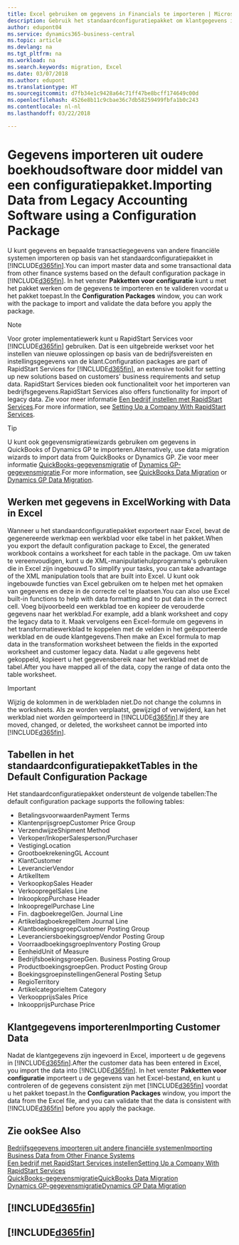 ```yaml
---
title: Excel gebruiken om gegevens in Financials te importeren | Microsoft Docs
description: Gebruik het standaardconfiguratiepakket om klantgegevens in Excel toe te voegen en weer in Business Central te importeren.
author: edupont04
ms.service: dynamics365-business-central
ms.topic: article
ms.devlang: na
ms.tgt_pltfrm: na
ms.workload: na
ms.search.keywords: migration, Excel
ms.date: 03/07/2018
ms.author: edupont
ms.translationtype: HT
ms.sourcegitcommit: d7fb34e1c9428a64c71ff47be8bcff174649c00d
ms.openlocfilehash: 4526e8b11c9cbae36c7db58259499fbfa1b0c243
ms.contentlocale: nl-nl
ms.lasthandoff: 03/22/2018

---
```

# <a name="importing-data-from-legacy-accounting-software-using-a-configuration-package"></a><span data-ttu-id="87d7c-103">Gegevens importeren uit oudere boekhoudsoftware door middel van een configuratiepakket.</span><span class="sxs-lookup"><span data-stu-id="87d7c-103">Importing Data from Legacy Accounting Software using a Configuration Package</span></span>
<span data-ttu-id="87d7c-104">U kunt gegevens en bepaalde transactiegegevens van andere financiële systemen importeren op basis van het standaardconfiguratiepakket in [!INCLUDE[d365fin](includes/d365fin_md.md)].</span><span class="sxs-lookup"><span data-stu-id="87d7c-104">You can import master data and some transactional data from other finance systems based on the default configuration package in [!INCLUDE[d365fin](includes/d365fin_md.md)].</span></span> <span data-ttu-id="87d7c-105">In het venster **Pakketten voor configuratie** kunt u met het pakket werken om de gegevens te importeren en te valideren voordat u het pakket toepast.</span><span class="sxs-lookup"><span data-stu-id="87d7c-105">In the **Configuration Packages** window, you can work with the package to import and validate the data before you apply the package.</span></span>  

> [!NOTE]  
> <span data-ttu-id="87d7c-106">Voor groter implementatiewerk kunt u RapidStart Services voor [!INCLUDE[d365fin](includes/d365fin_md.md)] gebruiken. Dat is een uitgebreide werkset voor het instellen van nieuwe oplossingen op basis van de bedrijfsvereisten en instellingsgegevens van de klant.</span><span class="sxs-lookup"><span data-stu-id="87d7c-106">Configuration packages are part of RapidStart Services for [!INCLUDE[d365fin](includes/d365fin_md.md)], an extensive toolkit for setting up new solutions based on customers' business requirements and setup data.</span></span> <span data-ttu-id="87d7c-107">RapidStart Services bieden ook functionaliteit voor het importeren van bedrijfsgegevens.</span><span class="sxs-lookup"><span data-stu-id="87d7c-107">RapidStart Services also offers functionality for import of legacy data.</span></span> <span data-ttu-id="87d7c-108">Zie voor meer informatie [Een bedrijf instellen met RapidStart Services](admin-set-up-a-company-with-rapidstart.md).</span><span class="sxs-lookup"><span data-stu-id="87d7c-108">For more information, see [Setting Up a Company With RapidStart Services](admin-set-up-a-company-with-rapidstart.md).</span></span>

> [!TIP]  
>   <span data-ttu-id="87d7c-109">U kunt ook gegevensmigratiewizards gebruiken om gegevens in QuickBooks of Dynamics GP te importeren.</span><span class="sxs-lookup"><span data-stu-id="87d7c-109">Alternatively, use data migration wizards to import data from QuickBooks or Dynamics GP.</span></span> <span data-ttu-id="87d7c-110">Zie voor meer informatie [QuickBooks-gegevensmigratie](ui-extensions-quickbooks-data-migration.md) of [Dynamics GP-gegevensmigratie](ui-extensions-dynamicsgp-data-migration.md).</span><span class="sxs-lookup"><span data-stu-id="87d7c-110">For more information, see [QuickBooks Data Migration](ui-extensions-quickbooks-data-migration.md) or [Dynamics GP Data Migration](ui-extensions-dynamicsgp-data-migration.md).</span></span>  

## <a name="working-with-data-in-excel"></a><span data-ttu-id="87d7c-111">Werken met gegevens in Excel</span><span class="sxs-lookup"><span data-stu-id="87d7c-111">Working with Data in Excel</span></span>
<span data-ttu-id="87d7c-112">Wanneer u het standaardconfiguratiepakket exporteert naar Excel, bevat de gegenereerde werkmap een werkblad voor elke tabel in het pakket.</span><span class="sxs-lookup"><span data-stu-id="87d7c-112">When you export the default configuration package to Excel, the generated workbook contains a worksheet for each table in the package.</span></span> <span data-ttu-id="87d7c-113">Om uw taken te vereenvoudigen, kunt u de XML-manipulatiehulpprogramma's gebruiken die in Excel zijn ingebouwd.</span><span class="sxs-lookup"><span data-stu-id="87d7c-113">To simplify your tasks, you can take advantage of the XML manipulation tools that are built into Excel.</span></span> <span data-ttu-id="87d7c-114">U kunt ook ingebouwde functies van Excel gebruiken om te helpen met het opmaken van gegevens en deze in de correcte cel te plaatsen.</span><span class="sxs-lookup"><span data-stu-id="87d7c-114">You can also use Excel built-in functions to help with data formatting and to put data in the correct cell.</span></span> <span data-ttu-id="87d7c-115">Voeg bijvoorbeeld een werkblad toe en kopieer de verouderde gegevens naar het werkblad.</span><span class="sxs-lookup"><span data-stu-id="87d7c-115">For example, add a blank worksheet and copy the legacy data to it.</span></span> <span data-ttu-id="87d7c-116">Maak vervolgens een Excel-formule om gegevens in het transformatiewerkblad te koppelen met de velden in het geëxporteerde werkblad en de oude klantgegevens.</span><span class="sxs-lookup"><span data-stu-id="87d7c-116">Then make an Excel formula to map data in the transformation worksheet between the fields in the exported worksheet and customer legacy data.</span></span> <span data-ttu-id="87d7c-117">Nadat u alle gegevens hebt gekoppeld, kopieert u het gegevensbereik naar het werkblad met de tabel.</span><span class="sxs-lookup"><span data-stu-id="87d7c-117">After you have mapped all of the data, copy the range of data onto the table worksheet.</span></span>  

> [!IMPORTANT]  
>  <span data-ttu-id="87d7c-118">Wijzig de kolommen in de werkbladen niet.</span><span class="sxs-lookup"><span data-stu-id="87d7c-118">Do not change the columns in the worksheets.</span></span> <span data-ttu-id="87d7c-119">Als ze worden verplaatst, gewijzigd of verwijderd, kan het werkblad niet worden geïmporteerd in [!INCLUDE[d365fin](includes/d365fin_md.md)].</span><span class="sxs-lookup"><span data-stu-id="87d7c-119">If they are moved, changed, or deleted, the worksheet cannot be imported into [!INCLUDE[d365fin](includes/d365fin_md.md)].</span></span>

## <a name="tables-in-the-default-configuration-package"></a><span data-ttu-id="87d7c-120">Tabellen in het standaardconfiguratiepakket</span><span class="sxs-lookup"><span data-stu-id="87d7c-120">Tables in the Default Configuration Package</span></span>
<span data-ttu-id="87d7c-121">Het standaardconfiguratiepakket ondersteunt de volgende tabellen:</span><span class="sxs-lookup"><span data-stu-id="87d7c-121">The default configuration package supports the following tables:</span></span>

-   <span data-ttu-id="87d7c-122">Betalingsvoorwaarden</span><span class="sxs-lookup"><span data-stu-id="87d7c-122">Payment Terms</span></span>
-   <span data-ttu-id="87d7c-123">Klantenprijsgroep</span><span class="sxs-lookup"><span data-stu-id="87d7c-123">Customer Price Group</span></span>
-   <span data-ttu-id="87d7c-124">Verzendwijze</span><span class="sxs-lookup"><span data-stu-id="87d7c-124">Shipment Method</span></span>
-   <span data-ttu-id="87d7c-125">Verkoper/Inkoper</span><span class="sxs-lookup"><span data-stu-id="87d7c-125">Salesperson/Purchaser</span></span>
-   <span data-ttu-id="87d7c-126">Vestiging</span><span class="sxs-lookup"><span data-stu-id="87d7c-126">Location</span></span>
-   <span data-ttu-id="87d7c-127">Grootboekrekening</span><span class="sxs-lookup"><span data-stu-id="87d7c-127">GL Account</span></span>
-   <span data-ttu-id="87d7c-128">Klant</span><span class="sxs-lookup"><span data-stu-id="87d7c-128">Customer</span></span>
-   <span data-ttu-id="87d7c-129">Leverancier</span><span class="sxs-lookup"><span data-stu-id="87d7c-129">Vendor</span></span>
-   <span data-ttu-id="87d7c-130">Artikel</span><span class="sxs-lookup"><span data-stu-id="87d7c-130">Item</span></span>
-   <span data-ttu-id="87d7c-131">Verkoopkop</span><span class="sxs-lookup"><span data-stu-id="87d7c-131">Sales Header</span></span>
-   <span data-ttu-id="87d7c-132">Verkoopregel</span><span class="sxs-lookup"><span data-stu-id="87d7c-132">Sales Line</span></span>
-   <span data-ttu-id="87d7c-133">Inkoopkop</span><span class="sxs-lookup"><span data-stu-id="87d7c-133">Purchase Header</span></span>
-   <span data-ttu-id="87d7c-134">Inkoopregel</span><span class="sxs-lookup"><span data-stu-id="87d7c-134">Purchase Line</span></span>
-   <span data-ttu-id="87d7c-135">Fin. dagboekregel</span><span class="sxs-lookup"><span data-stu-id="87d7c-135">Gen. Journal Line</span></span>
-   <span data-ttu-id="87d7c-136">Artikeldagboekregel</span><span class="sxs-lookup"><span data-stu-id="87d7c-136">Item Journal Line</span></span>
-   <span data-ttu-id="87d7c-137">Klantboekingsgroep</span><span class="sxs-lookup"><span data-stu-id="87d7c-137">Customer Posting Group</span></span>
-   <span data-ttu-id="87d7c-138">Leveranciersboekingsgroep</span><span class="sxs-lookup"><span data-stu-id="87d7c-138">Vendor Posting Group</span></span>
-   <span data-ttu-id="87d7c-139">Voorraadboekingsgroep</span><span class="sxs-lookup"><span data-stu-id="87d7c-139">Inventory Posting Group</span></span>
-   <span data-ttu-id="87d7c-140">Eenheid</span><span class="sxs-lookup"><span data-stu-id="87d7c-140">Unit of Measure</span></span>
-   <span data-ttu-id="87d7c-141">Bedrijfsboekingsgroep</span><span class="sxs-lookup"><span data-stu-id="87d7c-141">Gen. Business Posting Group</span></span>
-   <span data-ttu-id="87d7c-142">Productboekingsgroep</span><span class="sxs-lookup"><span data-stu-id="87d7c-142">Gen. Product Posting Group</span></span>
-   <span data-ttu-id="87d7c-143">Boekingsgroepinstellingen</span><span class="sxs-lookup"><span data-stu-id="87d7c-143">General Posting Setup</span></span>
-   <span data-ttu-id="87d7c-144">Regio</span><span class="sxs-lookup"><span data-stu-id="87d7c-144">Territory</span></span>
-   <span data-ttu-id="87d7c-145">Artikelcategorie</span><span class="sxs-lookup"><span data-stu-id="87d7c-145">Item Category</span></span>
-   <span data-ttu-id="87d7c-146">Verkoopprijs</span><span class="sxs-lookup"><span data-stu-id="87d7c-146">Sales Price</span></span>
-   <span data-ttu-id="87d7c-147">Inkoopprijs</span><span class="sxs-lookup"><span data-stu-id="87d7c-147">Purchase Price</span></span>

## <a name="importing-customer-data"></a><span data-ttu-id="87d7c-148">Klantgegevens importeren</span><span class="sxs-lookup"><span data-stu-id="87d7c-148">Importing Customer Data</span></span>
<span data-ttu-id="87d7c-149">Nadat de klantgegevens zijn ingevoerd in Excel, importeert u de gegevens in [!INCLUDE[d365fin](includes/d365fin_md.md)].</span><span class="sxs-lookup"><span data-stu-id="87d7c-149">After the customer data has been entered in Excel, you import the data into [!INCLUDE[d365fin](includes/d365fin_md.md)].</span></span> <span data-ttu-id="87d7c-150">In het venster **Pakketten voor configuratie** importeert u de gegevens van het Excel-bestand, en kunt u controleren of de gegevens consistent zijn met [!INCLUDE[d365fin](includes/d365fin_md.md)] voordat u het pakket toepast.</span><span class="sxs-lookup"><span data-stu-id="87d7c-150">In the **Configuration Packages** window, you import the data from the Excel file, and you can validate that the data is consistent with [!INCLUDE[d365fin](includes/d365fin_md.md)] before you apply the package.</span></span>

## <a name="see-also"></a><span data-ttu-id="87d7c-151">Zie ook</span><span class="sxs-lookup"><span data-stu-id="87d7c-151">See Also</span></span>
[<span data-ttu-id="87d7c-152">Bedrijfsgegevens importeren uit andere financiële systemen</span><span class="sxs-lookup"><span data-stu-id="87d7c-152">Importing Business Data from Other Finance Systems</span></span>](upload-data.md)  
[<span data-ttu-id="87d7c-153">Een bedrijf met RapidStart Services instellen</span><span class="sxs-lookup"><span data-stu-id="87d7c-153">Setting Up a Company With RapidStart Services</span></span>](admin-set-up-a-company-with-rapidstart.md)  
[<span data-ttu-id="87d7c-154">QuickBooks-gegevensmigratie</span><span class="sxs-lookup"><span data-stu-id="87d7c-154">QuickBooks Data Migration</span></span>](ui-extensions-quickbooks-data-migration.md)  
[<span data-ttu-id="87d7c-155">Dynamics GP-gegevensmigratie</span><span class="sxs-lookup"><span data-stu-id="87d7c-155">Dynamics GP Data Migration</span></span>](ui-extensions-dynamicsgp-data-migration.md)  

## [!INCLUDE[d365fin](includes/free_trial_md.md)]  
## [!INCLUDE[d365fin](includes/training_link_md.md)]

